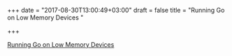 +++
date = "2017-08-30T13:00:49+03:00"
draft = false
title = "Running Go on Low Memory Devices  "

+++

<p><a href="https://medium.com/samsara-engineering/running-go-on-low-memory-devices-536e1ca2fe8f">Running Go on Low Memory Devices  </a></p>